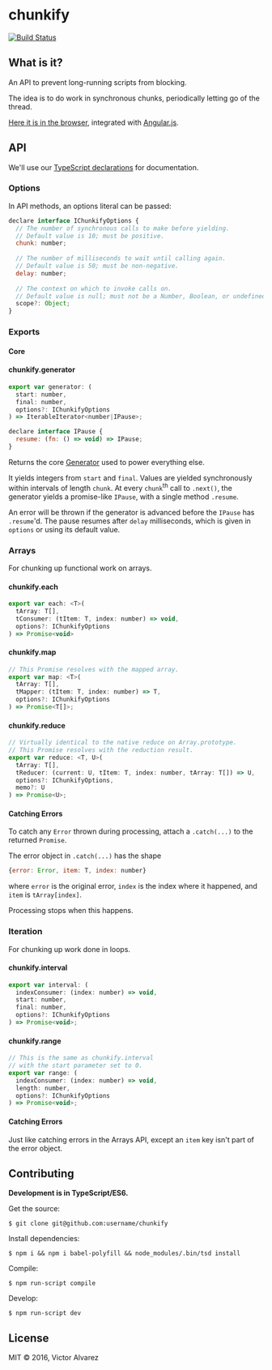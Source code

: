 # chunkify

[![Build Status](https://travis-ci.org/yangmillstheory/chunkify.svg?branch=master)](https://travis-ci.org/yangmillstheory/chunkify)

## What is it?

An API to prevent long-running scripts from blocking. 

The idea is to do work in synchronous chunks, periodically letting go of the thread. 

[Here it is in the browser](http://yangmillstheory.github.io/chunkify/), integrated with [Angular.js](https://angularjs.org/). 
 
## API

We'll use our [TypeScript declarations](chunkify.d.ts) for documentation. 

### Options

In API methods, an options literal can be passed:

```javascript
declare interface IChunkifyOptions {
  // The number of synchronous calls to make before yielding.
  // Default value is 10; must be positive.
  chunk: number;  
  
  // The number of milliseconds to wait until calling again.
  // Default value is 50; must be non-negative.
  delay: number;
  
  // The context on which to invoke calls on.
  // Default value is null; must not be a Number, Boolean, or undefined.
  scope?: Object;  
}
```

### Exports

#### **Core**

#### chunkify.generator

```javascript
export var generator: (
  start: number,
  final: number,
  options?: IChunkifyOptions
) => IterableIterator<number|IPause>;

declare interface IPause {
  resume: (fn: () => void) => IPause;
}
```

Returns the core [Generator](https://developer.mozilla.org/en-US/docs/Web/JavaScript/Reference/Statements/function*) used to power everything else.
 
It yields integers from `start` and `final`. Values are yielded synchronously within intervals of length `chunk`. At every `chunk`<sup>th</sup> call to `.next()`, the generator yields a promise-like `IPause`, with a single method `.resume`. 

An error will be thrown if the generator is advanced before the `IPause` has `.resume`'d.  The pause resumes after `delay` milliseconds, which is given in `options` or using its default value.  

### **Arrays**

For chunking up functional work on arrays.

#### chunkify.each
```javascript
export var each: <T>(
  tArray: T[],
  tConsumer: (tItem: T, index: number) => void,
  options?: IChunkifyOptions
) => Promise<void>
```

#### chunkify.map
```javascript
// This Promise resolves with the mapped array.
export var map: <T>(
  tArray: T[],
  tMapper: (tItem: T, index: number) => T,
  options?: IChunkifyOptions
) => Promise<T[]>;
```
 
#### chunkify.reduce

```javascript
// Virtually identical to the native reduce on Array.prototype. 
// This Promise resolves with the reduction result.
export var reduce: <T, U>(
  tArray: T[],
  tReducer: (current: U, tItem: T, index: number, tArray: T[]) => U,
  options?: IChunkifyOptions,
  memo?: U
) => Promise<U>;
```

#### Catching Errors

To catch any `Error` thrown during processing, attach a `.catch(...)` to the returned `Promise`.

The error object in `.catch(...)` has the shape 
```javascript
{error: Error, item: T, index: number}
```
where `error` is the original error, `index` is the index where it happened, and `item` is `tArray[index]`. 

Processing stops when this happens.

### **Iteration**

For chunking up work done in loops.

#### chunkify.interval

```javascript
export var interval: (
  indexConsumer: (index: number) => void,
  start: number,
  final: number,
  options?: IChunkifyOptions
) => Promise<void>;
```

#### chunkify.range

```javascript
// This is the same as chunkify.interval 
// with the start parameter set to 0.
export var range: (
  indexConsumer: (index: number) => void,
  length: number,
  options?: IChunkifyOptions
) => Promise<void>;
```

#### Catching Errors 
 
Just like catching errors in the Arrays API, except an `item` key isn't part of the error object. 

## Contributing

**Development is in TypeScript/ES6.**

Get the source:

    $ git clone git@github.com:username/chunkify

Install dependencies:
    
    $ npm i && npm i babel-polyfill && node_modules/.bin/tsd install
    
Compile:

    $ npm run-script compile
    
Develop:

    $ npm run-script dev

## License

MIT © 2016, Victor Alvarez